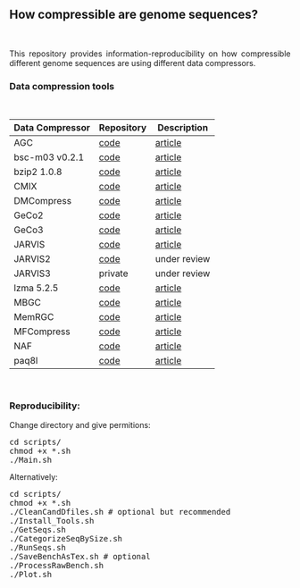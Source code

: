 
## <b>How compressible are genome sequences?</b> ##

<br>

<p align="justify">This repository provides information-reproducibility on how compressible different genome sequences are using different data compressors.</p>

### Data compression tools ###

<br>
<div align="center">

| Data Compressor | Repository | Description  |
|-----------------|------------|--------------|
| AGC      |<a href="https://github.com/refresh-bio/agc">code</a>  | <a href="https://doi.org/10.1101/2022.04.07.487441">article</a>|
| bsc-m03 v0.2.1  |<a href="https://github.com/IlyaGrebnov/bsc-m03">code</a>  | <a href="https://github.com/IlyaGrebnov/bsc-m03">article</a>|
| bzip2 1.0.8     |<a href="https://sourceware.org/bzip2/">code</a>  | <a href="https://sourceware.org/bzip2/">article</a>|
| CMIX      |<a href="https://github.com/byronknoll/cmix">code</a>  | <a href="http://www.byronknoll.com/cmix.html ">article</a>|
| DMCompress      |<a href="https://rongjiewang.github.io/DMcompress/">code</a>  | <a href="https://doi.org/10.1109/BIBM.2016.7822621">article</a>|
| GeCo2           |<a href="https://github.com/cobilab/geco2">code</a>  | <a href="https://link.springer.com/chapter/10.1007/978-3-030-23873-5_17">article</a>|
| GeCo3           |<a href="https://github.com/cobilab/geco3">code</a>  | <a href="https://doi.org/10.1093/gigascience/giaa119">article</a>|
| JARVIS          |<a href="https://github.com/cobilab/jarvis">code</a>  | <a href="https://doi.org/10.3390/e21111074">article</a>|
| JARVIS2         |<a href="https://github.com/cobioders/jarvis2">code</a>  | under review |
| JARVIS3         |private  | under review |
| lzma 5.2.5      |<a href="https://tukaani.org/xz/">code</a>  | <a href="https://tukaani.org/xz/">article</a>|
| MBGC      |<a href="https://github.com/kowallus/mbgc">code</a>  | <a href="https://doi.org/10.1093/gigascience/giab099">article</a>|
| MemRGC      |<a href="https://github.com/yuansliu/memRGC">code</a>  | <a href="https://doi.org/10.1093/bioinformatics/btaa572">article</a>|
| MFCompress      |<a href="http://sweet.ua.pt/ap/software/mfcompress/MFCompress-linux64-1.01.tgz">code</a>  | <a href="https://doi.org/10.1093/bioinformatics/btt594">article</a>|
| NAF             |<a href="https://github.com/KirillKryukov/naf">code</a>  | <a href="https://doi.org/10.1093/bioinformatics/btz144">article</a>|
| paq8l           |<a href="http://mattmahoney.net/dc/paq8l.zip">code</a>  | <a href="http://mattmahoney.net/dc/#paq">article</a>|

</div>
<br>

### Reproducibility: ###

Change directory and give permitions:
<pre>
cd scripts/
chmod +x *.sh
./Main.sh
</pre>

Alternatively:
<pre>
cd scripts/
chmod +x *.sh
./CleanCandDfiles.sh # optional but recommended
./Install_Tools.sh
./GetSeqs.sh
./CategorizeSeqBySize.sh
./RunSeqs.sh
./SaveBenchAsTex.sh # optional 
./ProcessRawBench.sh
./Plot.sh
</pre>
